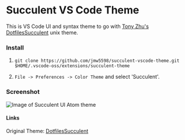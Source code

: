 # Succulent VS Code Theme

This is VS Code UI and syntax theme to go with [Tony Zhu's DotfilesSucculent][2] unix theme.  

### Install

1. `git clone https://github.com/jmw5598/succulent-vscode-theme.git $HOME/.vscode-oss/extensions/succulent-theme`

2. `File -> Preferences -> Color Theme` and select 'Succulent'.


### Screenshot

![Image of Succulent UI Atom theme](https://i.ibb.co/cryGjB1/succulent-vs-code.png)


#### Links

Original Theme: [DotfilesSucculent][1]

[1]: https://github.com/snickerton/DotfilesSucculent
[2]: https://github.com/snickerton